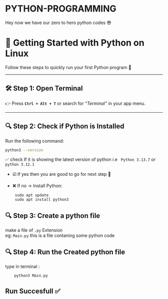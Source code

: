 # PYTHON-PROGRAMMING
Hey now we have our zero to hero python codes 😎

# 🐍 Getting Started with Python on Linux  

Follow these steps to quickly run your first Python program 🚀  

---

## 🛠️ Step 1: Open Terminal  
👉 Press **`Ctrl + Alt + T`** or search for *“Terminal”* in your app menu.  

---

## 🔍 Step 2: Check if Python is Installed  
Run the following command:  
```bash
python3 --version
```
✅ check If it is showing the latest version of python i.e ``` Python 3.13.7``` or ```python 3.12.1``` <br>
- ☑️ If yes then you are good to go for next step 🚀
- ❌ If no → Install Python:
  
       sudo apt update
       sudo apt install python3
      
## 🔍 Step 3: Create a python file 
make a file of ``` .py ``` Extension   
eg: ``` Main.py ``` this is a file contaning some python code 

## 🔍 Step 4: Run the Created python file 
type in terminal : 
```bash
    python3 Main.py
```

## Run Succesfull  ✅ 


